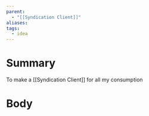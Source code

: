 ```yaml
---
parent:
  - "[[Syndication Client]]"
aliases: 
tags:
  - idea
---
```

# Summary 
To make a [[Syndication Client]] for all my consumption
# Body

